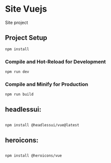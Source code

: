 # Site Vuejs

Site project

## Project Setup

```sh
npm install
```

### Compile and Hot-Reload for Development

```sh
npm run dev
```

### Compile and Minify for Production

```sh
npm run build
```



## headlessui:

```sh

npm install @headlessui/vue@latest

```



## heroicons:

```sh

npm install @heroicons/vue

```
